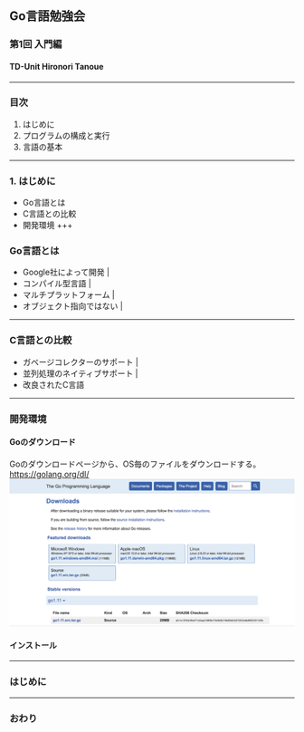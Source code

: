 ## Go言語勉強会
### 第1回 入門編
#### TD-Unit Hironori Tanoue
---
### 目次
1. はじめに
2. プログラムの構成と実行
3. 言語の基本
---
### 1. はじめに
- Go言語とは
- C言語との比較
- 開発環境
+++
### Go言語とは
- Google社によって開発 |
- コンパイル型言語 |
- マルチプラットフォーム |
- オブジェクト指向ではない |
---
### C言語との比較
- ガベージコレクターのサポート |
- 並列処理のネイティブサポート |
- 改良されたC言語
---
### 開発環境
#### Goのダウンロード
Goのダウンロードページから、OS毎のファイルをダウンロードする。
https://golang.org/dl/
![images/go_download.png](images/go_download.png)
#### インストール

---
### はじめに
---
### おわり
